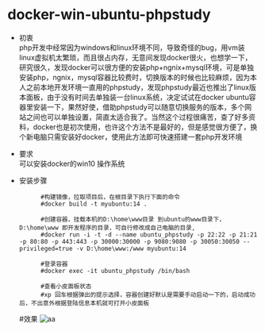 # docker-win-ubuntu-phpstudy
+ 初衷   
 php开发中经常因为windows和linux环境不同，导致奇怪的bug，用vm装linux虚拟机太繁琐，而且很占内存，无意间发现docker很火，也想学一下，研究很久，发现docker可以很方便的安装php+ngnix+mysql环境，可是单独安装php，ngnix，mysql容器比较费时，切换版本的时候也比较麻烦，因为本人之前本地开发环境一直用的phpstudy，发现phpstudy最近也推出了linux版本面板，由于没有时间去单独装一台linux系统，决定试试在docker ubuntu容器里安装一下，果然好使，借助phpstudy可以随意切换服务的版本，多个网站之间也可以单独设置，简直太适合我了。当然这个过程很痛苦，查了好多资料，docker也是初次使用，也许这个方法不是最好的，但是感觉很方便了，换个新电脑只需安装好docker，使用此方法即可快速搭建一套php开发环境

+ 要求  
  可以安装docker的win10 操作系统 
+ 安装步骤
  ```
        #构建镜像，拉取项目后，在根目录下执行下面的命令
        #docker build -t myubuntu:14 .
        
        #创建容器，挂载本机的D:\home\www目录 到ubuntu的www目录下，D:\home\www 即开发程序的目录，可自行修改成自己电脑的目录,
        #docker run -i -t -d --name ubuntu_phpstudy -p 22:22 -p 21:21 -p 80:80 -p 443:443 -p 30000:30000 -p 9080:9080 -p 30050:30050 --privileged=true -v D:\home\www:/www myubuntu:14
        
        #登录容器
        #docker exec -it ubuntu_phpstudy /bin/bash
        
        #查看小皮面板状态
        #xp 回车根据弹出的提示选择，容器创建好默认是需要手动启动一下的，启动成功后，不出意外根据登陆信息本机就可打开小皮面板
  ```
  #效果
![aa](https://yubinself123.gitee.io/docker-ubuntu-phpstudy/images/1.png)
